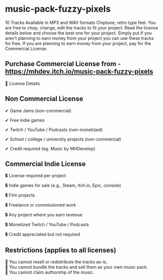 # music-pack-fuzzy-pixels

10 Tracks
Available in MP3 and WAV formats
Chiptune, retro type feel. 
You are free to chop, change, edit the tracks to fit your project.
Read the license details below and choose the best one for your project.
Simply put if you aren't planning to earn money from your project you can use these tracks for free.
If you are planning to earn money from your project, pay for the Commercial License.

## Purchase Commercial License from - https://mhdev.itch.io/music-pack-fuzzy-pixels

🎵 License Details

## Non Commercial License

✔ Game Jams (non-commercial) 

✔ Free indie games 

✔ Twitch / YouTube / Podcasts (non-monetized) 

✔ School / college / university projects (non-commercial)

✔ Credit required (eg. Music by MHDevelop)

## Commercial Indie License

💲  License required per project

💲  Indie games for sale (e.g., Steam, itch.io, Epic, console) 

💲  Film projects 

💲  Freelance or commissioned work

💲  Any project where you earn revenue

💲 Monetized Twitch / YouTube / Podcasts

💲 Credit appreciated but not required

## Restrictions (applies to all licenses)

🚫 You cannot resell or redistribute the tracks as-is.  
🚫 You cannot bundle the tracks and sell them as your own music pack.  
🚫 You cannot claim authorship of the music.
